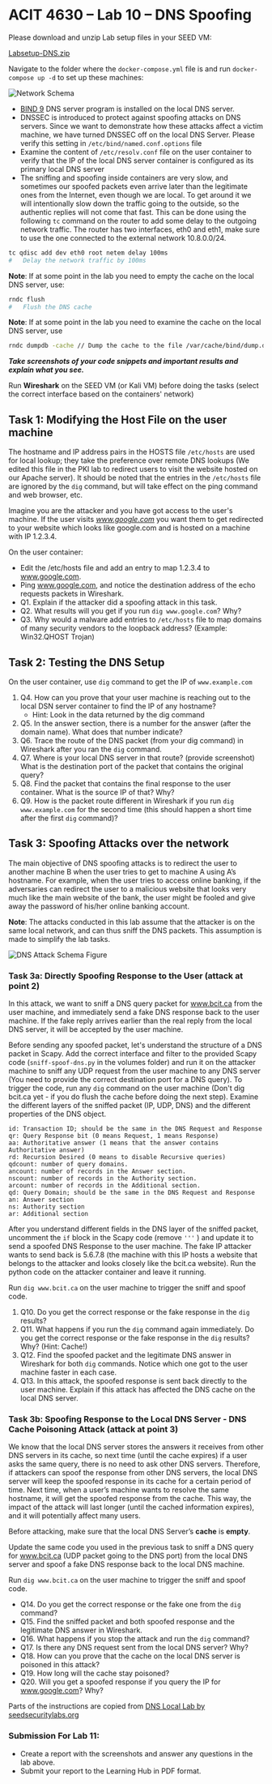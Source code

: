 # ACIT 4630 – Lab 10 – DNS Spoofing

Please download and unzip Lab setup files in your SEED VM: 

[Labsetup-DNS.zip](files/Labsetup-DNS.zip)

Navigate to the folder where the `docker-compose.yml` file is and run `docker-compose up -d` to set up these machines:

![Network Schema](../images/lab10-fig1.jpg)

- [BIND 9](https://bind9.net/) DNS server program is installed on the local DNS server.
- DNSSEC is introduced to protect against spoofing attacks on DNS servers. Since we want to demonstrate how these attacks affect a victim machine, we have turned DNSSEC off on the local DNS Server. Please verify this setting in `/etc/bind/named.conf.options` file
- Examine the content of `/etc/resolv.conf` file on the user container to verify that the IP of the local DNS server container is configured as its primary local DNS server
- The sniffing and spoofing inside containers are very slow, and sometimes our spoofed packets even arrive later than the legitimate ones from the Internet, even though we are local. To get around it we will intentionally slow down the traffic going to the outside, so the authentic replies will not come that fast. This can be done using the following `tc` command on the router to add some delay to the outgoing network traffic. The router has two interfaces, eth0 and eth1, make sure to use the one connected to the external network 10.8.0.0/24.

```sh
tc qdisc add dev eth0 root netem delay 100ms
#   Delay the network traffic by 100ms
```
**Note**: If at some point in the lab you need to empty the cache on the local DNS server, use:

```sh
rndc flush 
#   Flush the DNS cache
```

**Note**: If at some point in the lab you need to examine the cache on the local DNS server, use
```sh
rndc dumpdb -cache // Dump the cache to the file /var/cache/bind/dump.db
```
___Take screenshots of your code snippets and important results and explain what you see.___

Run **Wireshark** on the SEED VM (or Kali VM) before doing the tasks (select the correct interface based on the containers' network)

## Task 1: Modifying the Host File on the user machine

The hostname and IP address pairs in the HOSTS file `/etc/hosts` are used for local lookup; they take the preference over remote DNS lookups (We edited this file in the PKI lab to redirect users to visit the website hosted on our Apache server). It should be noted that the entries in the `/etc/hosts` file are ignored by the `dig` command, but will take effect on the ping command and web browser, etc.

Imagine you are the attacker and you have got access to the user's machine. If the user visits _www.google.com_ you want them to get redirected to your website which looks like google.com and is hosted on a machine with IP 1.2.3.4.

On the user container:

- Edit the /etc/hosts file and add an entry to map 1.2.3.4 to www.google.com.
- Ping www.google.com, and notice the destination address of the echo requests packets in Wireshark.
- Q1. Explain if the attacker did a spoofing attack in this task.
- Q2. What results will you get if you run `dig www.google.com`? Why?
- Q3. Why would a malware add entries to `/etc/hosts` file to map domains of many security vendors to the loopback address? (Example: Win32.QHOST Trojan)


## Task 2: Testing the DNS Setup
On the user container, use `dig` command to get the IP of `www.example.com`

1. Q4. How can you prove that your user machine is reaching out to the local DSN server container to find the IP of any hostname?
    - Hint: Look in the data returned by the dig command
2. Q5. In the answer section, there is a number for the answer (after the domain name). What does that number indicate?
3. Q6. Trace the route of the DNS packet (from your dig command) in Wireshark after you ran the `dig` command. 
4. Q7. Where is your local DNS server in that route? (provide screenshot)
What is the destination port of the packet that contains the original query?
5. Q8. Find the packet that contains the final response to the user container. What is the source IP of that? Why?
6. Q9. How is the packet route different in Wireshark if you run `dig www.example.com` for the second time (this should happen a short time after the first `dig` command)?

## Task 3: Spoofing Attacks over the network

The main objective of DNS spoofing attacks is to redirect the user to another machine B when the user tries to get to machine A using A’s hostname. For example, when the user tries to access online banking, if the adversaries can redirect the user to a malicious website that looks very much like the main website of the bank, the user might be fooled and give away the password of his/her online banking account.

**Note**: The attacks conducted in this lab assume that the attacker is on the same local network, and can thus sniff the DNS packets. This assumption is made to simplify the lab tasks.

![DNS Attack Schema Figure](../images/lab10-fig2.png)

### Task 3a: Directly Spoofing Response to the User (attack at point 2)

In this attack, we want to sniff a DNS query packet for www.bcit.ca from the user machine, and immediately send a fake DNS response back to the user machine. If the fake reply arrives earlier than the real reply from the local DNS server, it will be accepted by the user machine. 

Before sending any spoofed packet, let's understand the structure of a DNS packet in Scapy. Add the correct interface and filter to the provided Scapy code (`sniff-spoof-dns.py` in the volumes folder) and run it on the attacker machine to sniff any UDP request from the user machine to any DNS server (You need to provide the correct destination port for a DNS query). To trigger the code, run any `dig` command on the user machine (Don't dig bcit.ca yet - if you do flush the cache before doing the next step). Examine the different layers of the sniffed packet (IP, UDP, DNS) and the different properties of the DNS object.
```dns
id: Transaction ID; should be the same in the DNS Request and Response
qr: Query Response bit (0 means Request, 1 means Response)
aa: Authoritative answer (1 means that the answer contains Authoritative answer)
rd: Recursion Desired (0 means to disable Recursive queries)
qdcount: number of query domains.
ancount: number of records in the Answer section.
nscount: number of records in the Authority section.
arcount: number of records in the Additional section.
qd: Query Domain; should be the same in the DNS Request and Response
an: Answer section
ns: Authority section
ar: Additional section
```
After you understand different fields in the DNS layer of the sniffed packet, uncomment the `if` block in the Scapy code (remove `'''` ) and update it to send a spoofed DNS Response to the user machine. The fake IP attacker wants to send back is 5.6.7.8 (the machine with this IP hosts a website that belongs to the attacker and looks closely like the bcit.ca website). Run the python code on the attacker container and leave it running.

Run `dig www.bcit.ca` on the user machine to trigger the sniff and spoof code.

1. Q10. Do you get the correct response or the fake response in the `dig` results?
2. Q11. What happens if you run the `dig` command again immediately.  Do you get the correct response or the fake response in the `dig` results? Why? (Hint: Cache!)
3. Q12. Find the spoofed packet and the legitimate DNS answer in Wireshark for both `dig` commands. Notice which one got to the user machine faster in each case.
4. Q13. In this attack, the spoofed response is sent back directly to the user machine. Explain if this attack has affected the DNS cache on the local DNS server.

### Task 3b: Spoofing Response to the Local DNS Server - DNS Cache Poisoning Attack (attack at point 3)
We know that the local DNS server stores the answers it receives from other DNS servers in its cache, so next time (until the cache expires) if a user asks the same query, there is no need to ask other DNS servers. Therefore, if attackers can spoof the response from other DNS servers, the local DNS server will keep the spoofed response in its cache for a certain period of time. Next time, when a user’s machine wants to resolve the same hostname, it will get the spoofed response from the cache. This way, the impact of the attack will last longer (until the cached information expires), and it will potentially affect many users.

Before attacking, make sure that the local DNS Server’s **cache** is **empty**.

Update the same code you used in the previous task to sniff a DNS query for www.bcit.ca (UDP packet going to the DNS port) from the local DNS server and spoof a fake DNS response back to the local DNS machine.

Run `dig www.bcit.ca` on the user machine to trigger the sniff and spoof code.

- Q14. Do you get the correct response or the fake one from the `dig` command?
- Q15. Find the sniffed packet and both spoofed response and the legitimate DNS answer in Wireshark.
- Q16. What happens if you stop the attack and run the `dig` command?
- Q17. Is there any DNS request sent from the local DNS server? Why?
- Q18. How can you prove that the cache on the local DNS server is poisoned in this attack?
- Q19. How long will the cache stay poisoned?
- Q20. Will you get a spoofed response if you query the IP for www.google.com? Why?

Parts of the instructions are copied from [DNS Local Lab by seedsecuritylabs.org](https://seedsecuritylabs.org/Labs_20.04/Files/DNS_Local/DNS_Local.pdf)

### Submission For Lab 11:
- Create a report with the screenshots and answer any questions in the lab above.
- Submit your report to the Learning Hub in PDF format.